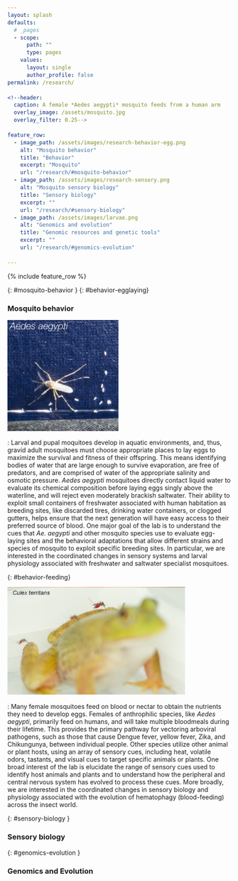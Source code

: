 ```yaml
---
layout: splash
defaults:
  # _pages
  - scope:
      path: ""
      type: pages
    values:
      layout: single
      author_profile: false
permalink: /research/

<!--header:
  caption: A female *Aedes aegypti* mosquito feeds from a human arm
  overlay_image: /assets/mosquito.jpg
  overlay_filter: 0.25-->

feature_row:
  - image_path: /assets/images/research-behavior-egg.png
    alt: "Mosquito behavior"
    title: "Behavior"
    excerpt: "Mosquito"
    url: "/research/#mosquito-behavior"
  - image_path: /assets/images/research-sensory.png
    alt: "Mosquito sensory biology"
    title: "Sensory biology"
    excerpt: ""
    url: "/research/#sensory-biology"
  - image_path: /assets/images/larvae.png
    alt: "Genomics and evolution"
    title: "Genomic resources and genetic tools"
    excerpt: ""
    url: "/research/#genomics-evolution"

---
```


{% include feature_row %}


{: #mosquito-behavior }
{: #behavior-egglaying}
### Mosquito behavior

<img class="align-right" src="/assets/images/egg-behavior.png" width="250">

: Larval and pupal moquitoes develop in aquatic environments, and, thus, gravid adult mosquitoes must choose appropriate places to lay eggs to maximize the survival and fitness of their offspring. This means identifying bodies of water that are large enough to survive evaporation, are free of predators, and are comprised of water of the appropriate salinity and osmotic pressure. *Aedes aegypti* mosquitoes directly contact liquid water to evaluate its chemical composition before laying eggs singly above the waterline, and will reject even moderately brackish saltwater. Their ability to exploit small containers of freshwater associated with human habitation as breeding sites, like discarded tires, drinking water containers, or clogged gutters, helps ensure that the next generation will have easy access to their preferred source of blood. One major goal of the lab is to understand the cues that *Ae. aegypti* and other mosquito species use to evaluate egg-laying sites and the behavioral adaptations that allow different strains and species of mosquito to exploit specific breeding sites. In particular, we are interested in the coordinated changes in sensory systems and larval physiology associated with freshwater and saltwater specialist mosquitoes.

{: #behavior-feeding}

<img class="align-right" width="400" src="/assets/images/feeding-evo.png">

: Many female mosquitoes feed on blood or nectar to obtain the nutrients they need to develop eggs. Females of anthrophilic species, like *Aedes aegypti*, primarily feed on humans, and will take multiple bloodmeals during their lifetime. This provides the primary pathway for vectoring arboviral pathogens, such as those that cause Dengue fever, yellow fever, Zika, and Chikungunya, between individual people. Other species utilize other animal or plant hosts, using an array of sensory cues, including heat, volatile odors, tastants, and visual cues to target specific animals or plants. One broad interest of the lab is elucidate the range of sensory cues used to identify host animals and plants and to understand how the peripheral and central nervous system has evolved to process these cues. More broadly, we are interested in the coordinated changes in sensory biology and physiology associated with the evolution of hematophagy (blood-feeding) across the insect world.

{: #sensory-biology }

### Sensory biology

{: #genomics-evolution }

### Genomics and Evolution